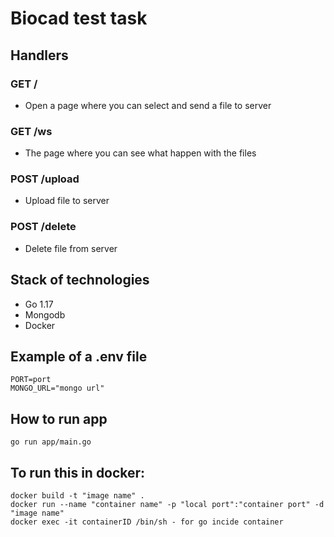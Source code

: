 # Biocad test task

## Handlers
### GET /
* Open a page where you can select and send a file to server
### GET /ws
* The page where you can see what happen with the files
### POST /upload
* Upload file to server
### POST /delete
* Delete file from server

## Stack of technologies

* Go 1.17
* Mongodb
* Docker

## Example of a .env file
```
PORT=port
MONGO_URL="mongo url"
```

## How to run app

`go run app/main.go`

## To run this in docker:
```
docker build -t "image name" .
docker run --name "container name" -p "local port":"container port" -d "image name"
docker exec -it containerID /bin/sh - for go incide container
```
